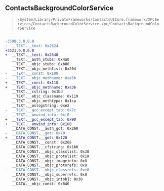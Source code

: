 ## ContactsBackgroundColorService

> `/System/Library/PrivateFrameworks/ContactsUICore.framework/XPCServices/ContactsBackgroundColorService.xpc/ContactsBackgroundColorService`

```diff

-3508.3.0.0.0
-  __TEXT.__text: 0x2624
+3521.0.0.0.0
+  __TEXT.__text: 0x2648
   __TEXT.__auth_stubs: 0x4a0
   __TEXT.__objc_stubs: 0xb80
   __TEXT.__objc_methlist: 0x204
-  __TEXT.__const: 0x108
-  __TEXT.__objc_methname: 0xa5b
+  __TEXT.__const: 0x110
+  __TEXT.__objc_methname: 0xa36
   __TEXT.__cstring: 0x1bd
   __TEXT.__objc_classname: 0x119
   __TEXT.__objc_methtype: 0x1ca
   __TEXT.__oslogstring: 0xe2
-  __TEXT.__gcc_except_tab: 0x7c
-  __TEXT.__unwind_info: 0xf0
+  __TEXT.__gcc_except_tab: 0x90
+  __TEXT.__unwind_info: 0x100
   __DATA_CONST.__auth_got: 0x260
-  __DATA_CONST.__got: 0x70
+  __DATA_CONST.__got: 0x128
   __DATA_CONST.__const: 0x268
   __DATA_CONST.__cfstring: 0x160
   __DATA_CONST.__objc_classlist: 0x38
   __DATA_CONST.__objc_protolist: 0x18
   __DATA_CONST.__objc_imageinfo: 0x8
   __DATA_CONST.__objc_protorefs: 0x8
-  __DATA_CONST.__objc_classrefs: 0xe0
   __DATA_CONST.__objc_superrefs: 0x8
   __DATA_CONST.__objc_intobj: 0x30
   __DATA.__objc_const: 0x840

```
